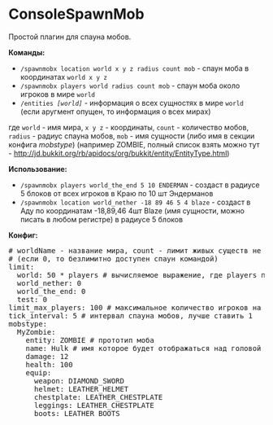 ConsoleSpawnMob
===============

Простой плагин для спауна мобов.

<b>Команды:</b>
<ul>
<li><code>/spawnmobx location world x y z radius count mob</code> - спаун моба в координатах <code>world x y z</code></li>
<li><code>/spawnmobx players world radius count mob</code> - спаун моба около игроков в мире <code>world</code></li>
<li><code>/entities <i>[world]</i></code> - информация о всех сущностях в мире <code>world</code> (если аругмент опущен, то информация о всех мирах)</li>
</ul>

где <code>world</code> - имя мира, <code>x y z</code> - координаты, <code>count</code> - количество мобов,
<code>radius</code> - радиус спауна мобов,
<code>mob</code> - имя сущности (либо имя в секции конфига <i>mobstype</i>) (например ZOMBIE, полный список взять можно тут - http://jd.bukkit.org/rb/apidocs/org/bukkit/entity/EntityType.html)

<b>Использование:</b>
<ul>
<li><code>/spawnmobx players world_the_end 5 10 ENDERMAN</code> - создаст в радиусе 5 блоков от всех игроков в Краю по 10 шт Эндерманов</li>
<li><code>/spawnmobx location world_nether -18 89 46 5 4 blaze</code> - создаст в Аду по координатам -18,89,46 4шт Blaze (имя сущности, можно писать в любом регистре) в радиусе 5 блоков</li>
</ul>

<b>Конфиг:</b>
<pre>
# worldName - название мира, count - лимит живых существ не включая игроков
# (если 0, то безлимитно доступен спаун командой)
limit:
  world: 50 * players # вычисляемое выражение, где players переменная с количеством игроков
  world_nether: 0
  world_the_end: 0
  test: 0
limit_max_players: 100 # максимальное количество игроков на сервере (цифра не ограничивает их, нужна для вычислений)
tick_interval: 5 # интервал спауна мобов, лучше ставить 1
mobstype:
  MyZombie:
    entity: ZOMBIE # прототип моба
    name: Hulk # имя которое будет отображаться над головой
    damage: 12
    health: 100
    equip:
      weapon: DIAMOND_SWORD
      helmet: LEATHER_HELMET
      chestplate: LEATHER_CHESTPLATE
      leggings: LEATHER_CHESTPLATE
      boots: LEATHER_BOOTS
</pre>
